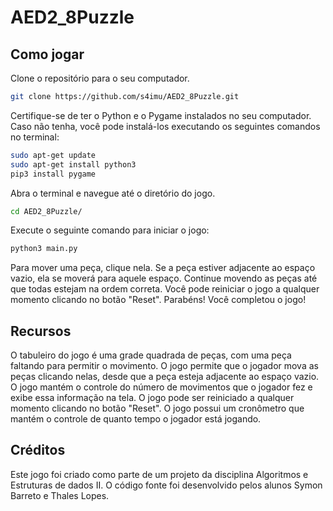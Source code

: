 # AED2_8Puzzle

## Como jogar

Clone o repositório para o seu computador. 
~~~bash
git clone https://github.com/s4imu/AED2_8Puzzle.git
~~~
Certifique-se de ter o Python e o Pygame instalados no seu computador. Caso não tenha, você pode instalá-los executando os seguintes comandos no terminal:

~~~bash
sudo apt-get update 
sudo apt-get install python3 
pip3 install pygame
~~~

Abra o terminal e navegue até o diretório do jogo.

~~~bash
cd AED2_8Puzzle/
~~~

Execute o seguinte comando para iniciar o jogo:

~~~bash
python3 main.py
~~~


Para mover uma peça, clique nela. Se a peça estiver adjacente ao espaço vazio, ela se moverá para aquele espaço. Continue movendo as peças até que todas estejam na ordem correta. Você pode reiniciar o jogo a qualquer momento clicando no botão "Reset". Parabéns! Você completou o jogo!

## Recursos
O tabuleiro do jogo é uma grade quadrada de peças, com uma peça faltando para permitir o movimento. O jogo permite que o jogador mova as peças clicando nelas, desde que a peça esteja adjacente ao espaço vazio. O jogo mantém o controle do número de movimentos que o jogador fez e exibe essa informação na tela. O jogo pode ser reiniciado a qualquer momento clicando no botão "Reset". O jogo possui um cronômetro que mantém o controle de quanto tempo o jogador está jogando.

## Créditos
Este jogo foi criado como parte de um projeto da disciplina Algoritmos e Estruturas de dados II. O código fonte foi desenvolvido pelos alunos Symon Barreto e Thales Lopes.
